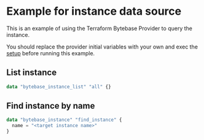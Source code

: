 # Example for instance data source

This is an example of using the Terraform Bytebase Provider to query the instance.

You should replace the provider initial variables with your own and exec the [setup](../setup/) before running this example.

## List instance

```terraform
data "bytebase_instance_list" "all" {}
```

## Find instance by name

```terraform
data "bytebase_instance" "find_instance" {
  name = "<target instance name>"
}
```
